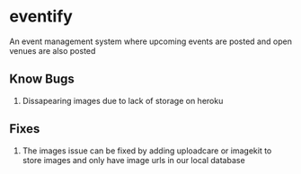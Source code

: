 # **eventify**
An event management system where upcoming events are posted and open venues are also posted

## Know Bugs
1. Dissapearing images due to lack of storage on heroku

## Fixes
1. The images issue can be fixed by adding uploadcare or imagekit to store images and only have image urls in our local database
